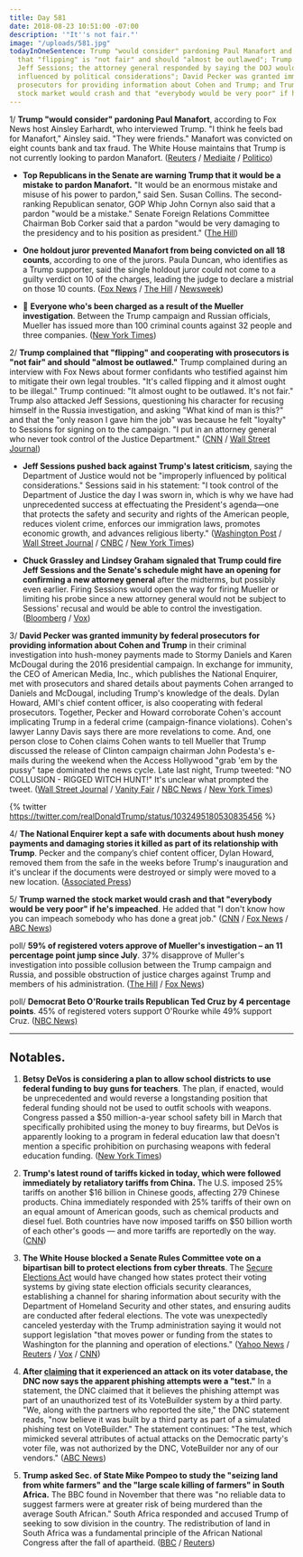 ```yaml
---
title: Day 581
date: 2018-08-23 10:51:00 -07:00
description: '"It''s not fair."'
image: "/uploads/581.jpg"
todayInOneSentence: Trump "would consider" pardoning Paul Manafort and complained
  that "flipping" is "not fair" and should "almost be outlawed"; Trump also attacked
  Jeff Sessions; the attorney general responded by saying the DOJ would not be "improperly
  influenced by political considerations"; David Pecker was granted immunity by federal
  prosecutors for providing information about Cohen and Trump; and Trump warned the
  stock market would crash and that "everybody would be very poor" if he's impeached.
---
```


1/ **Trump "would consider" pardoning Paul Manafort**, according to Fox News host Ainsley Earhardt, who interviewed Trump. "I think he feels bad for Manafort," Ainsley said. "They were friends." Manafort was convicted on eight counts bank and tax fraud. The White House maintains that Trump is not currently looking to pardon Manafort. ([Reuters](https://www.reuters.com/article/us-usa-trump-russia-manafort/trump-says-hes-considering-pardon-for-manafort-fox-news-reporter-idUSKCN1L806F) / [Mediaite](https://www.mediaite.com/donald-trump/trump-is-will-consider-pardoning-paul-manafort-fox-news-ainsley-earhardt-says/) / [Politico](https://www.politico.com/story/2018/08/22/will-donald-trump-pardon-paul-manafort-791510))

* **Top Republicans in the Senate are warning Trump that it would be a mistake to pardon Manafort.** "It would be an enormous mistake and misuse of his power to pardon," said Sen. Susan Collins. The second-ranking Republican senator, GOP Whip John Cornyn also said that a pardon "would be a mistake." Senate Foreign Relations Committee Chairman Bob Corker said that a pardon "would be very damaging to the presidency and to his position as president." ([The Hill](http://thehill.com/homenews/senate/403062-republicans-warn-trump-against-manafort-pardon))

* **One holdout juror prevented Manafort from being convicted on all 18 counts**, according to one of the jurors. Paula Duncan, who identifies as a Trump supporter, said the single holdout juror could not come to a guilty verdict on 10 of the charges, leading the judge to declare a mistrial on those 10 counts. ([Fox News](http://thehill.com/homenews/news/403197-manafort-juror-one-holdout-prevented-ruling-on-all-18-counts) / [The Hill](http://thehill.com/homenews/news/403197-manafort-juror-one-holdout-prevented-ruling-on-all-18-counts) / [Newsweek](https://www.newsweek.com/paul-manafort-jury-holdout-trump-latest-1086699))

* 👮 **Everyone who's been charged as a result of the Mueller investigation**. Between the Trump campaign and Russian officials, Mueller has issued more than 100 criminal counts against 32 people and three companies. ([New York Times](https://www.nytimes.com/interactive/2018/08/21/us/mueller-trump-charges.html))

2/ **Trump complained that "flipping" and cooperating with prosecutors is "not fair" and should "almost be outlawed."** Trump complained during an interview with Fox News about former confidants who testified against him to mitigate their own legal troubles. "It's called flipping and it almost ought to be illegal." Trump continued: "It almost ought to be outlawed. It's not fair." Trump also attacked Jeff Sessions, questioning his character for recusing himself in the Russia investigation, and asking "What kind of man is this?" and that the "only reason I gave him the job" was because he felt "loyalty" to Sessions for signing on to the campaign. "I put in an attorney general who never took control of the Justice Department." ([CNN](https://www.cnn.com/2018/08/23/politics/trump-flipping-outlawed/index.html) / [Wall Street Journal](https://www.wsj.com/articles/trump-decries-law-enforcement-tactic-of-flipping-criminal-defendants-1535033248))

* **Jeff Sessions pushed back against Trump's latest criticism**, saying  the Department of Justice would not be "improperly influenced by political considerations." Sessions said in his statement: "I took control of the Department of Justice the day I was sworn in, which is why we have had unprecedented success at effectuating the President's agenda—one that protects the safety and security and rights of the American people, reduces violent crime, enforces our immigration laws, promotes economic growth, and advances religious liberty." ([Washington Post](https://www.washingtonpost.com/politics/trump-says-sessions-was-given-attorney-general-job-only-because-of-his-loyalty-during-campaign/2018/08/23/47d7c20c-a6c7-11e8-8fac-12e98c13528d_story.html) / [Wall Street Journal](https://www.wsj.com/articles/trump-decries-law-enforcement-tactic-of-flipping-criminal-defendants-1535033248) / [CNBC](https://www.cnbc.com/2018/08/23/jeff-sessions-pushes-back-against-trump-actions-of-doj-will-not-be-improperly-influenced-by-political-considerations.html) / [New York Times](https://www.nytimes.com/2018/08/23/us/politics/trump-flipping-cohen-manafort.html))

* **Chuck Grassley and Lindsey Graham signaled that Trump could fire Jeff Sessions and the Senate's schedule might have an opening for confirming a new attorney general** after the midterms, but possibly even earlier. Firing Sessions would open the way for firing Mueller or limiting his probe since a new attorney general would not be subject to Sessions' recusal and would be able to control the investigation. ([Bloomberg](https://www.bloomberg.com/news/articles/2018-08-23/trump-says-sessions-never-took-control-of-justice-department) / [Vox](https://www.vox.com/policy-and-politics/2018/8/23/17773828/trump-fire-sessions-senate-mueller))

3/ **David Pecker was granted immunity by federal prosecutors for providing information about Cohen and Trump** in their criminal investigation into hush-money payments made to Stormy Daniels and Karen McDougal during the 2016 presidential campaign. In exchange for immunity, the CEO of American Media, Inc., which publishes the National Enquirer, met with prosecutors and shared details about payments Cohen arranged to Daniels and McDougal, including Trump's knowledge of the deals. Dylan Howard, AMI's chief content officer, is also cooperating with federal prosecutors. Together, Pecker and Howard corroborate Cohen's account implicating Trump in a federal crime (campaign-finance violations). Cohen's lawyer Lanny Davis says there are more revelations to come. And, one person close to Cohen claims Cohen wants to tell Mueller that Trump discussed the release of Clinton campaign chairman John Podesta's e-mails during the weekend when the Access Hollywood "grab 'em by the pussy" tape dominated the news cycle. Late last night, Trump tweeted: "NO COLLUSION - RIGGED WITCH HUNT!" It's unclear what prompted the tweet. ([Wall Street Journal](https://www.wsj.com/articles/pecker-granted-immunity-in-cohen-case-1535041976) / [Vanity Fair](https://www.vanityfair.com/news/2018/08/donald-trump-national-enquirer-allies-defect-david-pecker-michael-cohen) / [NBC News](https://www.nbcnews.com/politics/politics-news/david-pecker-ceo-national-enquirer-publisher-trump-friend-granted-immunity-n903206) / [New York Times](https://www.nytimes.com/2018/08/23/us/politics/david-pecker-immunity-trump.html))

{% twitter https://twitter.com/realDonaldTrump/status/1032495180530835456 %}

4/ **The National Enquirer kept a safe with documents about hush money payments and damaging stories it killed as part of its relationship with Trump**. Pecker and the company’s chief content officer, Dylan Howard, removed them from the safe in the weeks before Trump's inauguration and it's unclear if the documents were destroyed or simply were moved to a new location. ([Associated Press](https://apnews.com/143be3c52d4746af8546ca6772754407))

5/ **Trump warned the stock market would crash and that "everybody would be very poor" if he's impeached**. He added that "I don't know how you can impeach somebody who has done a great job." ([CNN](https://www.cnn.com/2018/08/23/politics/trump-impeachment-democrats-congress/index.html) / [Fox News](http://www.foxnews.com/politics/2018/08/23/trump-declares-market-would-crash-if-democrats-impeached-him.html) / [ABC News](https://abcnews.go.com/Politics/trump-michael-cohens-hush-money-payoffs-campaign-violations/story?id=57352089))

poll/ **59% of registered voters approve of Mueller's investigation – an 11 percentage point jump since July**. 37% disapprove of Muller's investigation into possible collusion between the Trump campaign and Russia, and possible obstruction of justice charges against Trump and members of his administration. ([The Hill](http://thehill.com/homenews/news/403161-poll-mueller-approval-rating-jumps-by-11-points) / [Fox News](http://www.foxnews.com/politics/2018/08/22/fox-news-poll-democrats-maintain-lead-in-race-for-house.html))

poll/ **Democrat Beto O'Rourke trails Republican Ted Cruz by 4 percentage points**. 45% of registered voters support O'Rourke while 49% support Cruz. ([NBC News)](https://www.nbcnews.com/politics/first-read/poll-democrat-o-rourke-trails-ted-cruz-just-four-percentage-n902946)

---

## Notables.

1. **Betsy DeVos is considering a plan to allow school districts to use federal funding to buy guns for teachers**. The plan, if enacted, would be unprecedented and would reverse a longstanding position that federal funding should not be used to outfit schools with weapons. Congress passed a $50 million-a-year school safety bill in March that specifically prohibited using the money to buy firearms, but DeVos is apparently looking to a program in federal education law that doesn't mention a specific prohibition on purchasing weapons with federal education funding. ([New York Times](https://www.nytimes.com/2018/08/22/us/politics/betsy-devos-guns.html))

2. **Trump's latest round of tariffs kicked in today, which were followed immediately by retaliatory tariffs from China.** The U.S. imposed 25% tariffs on another $16 billion in Chinese goods, affecting 279 Chinese products. China immediately responded with 25% tariffs of their own on an equal amount of American goods, such as chemical products and diesel fuel. Both countries have now imposed tariffs on $50 billion worth of each other's goods — and more tariffs are reportedly on the way. ([CNN](https://www.cnn.com/2018/08/23/politics/china-us-tariffs/index.html))

3. **The White House blocked a Senate Rules Committee vote on a bipartisan bill to protect elections from cyber threats**. The [Secure Elections Act](https://www.congress.gov/bill/115th-congress/senate-bill/2261) would have changed how states protect their voting systems by giving state election officials security clearances, establishing a channel for sharing information about security with the Department of Homeland Security and other states, and ensuring audits are conducted after federal elections. The vote was unexpectedly canceled yesterday with the Trump administration saying it would not support legislation "that moves power or funding from the states to Washington for the planning and operation of elections." ([Yahoo News](https://www.yahoo.com/news/white-house-blocks-bill-protect-elections-173459278.html) / [Reuters](https://www.reuters.com/article/us-usa-election-security/u-s-election-security-steps-hobbled-by-congress-white-house-funding-fight-idUSKCN1L72FN) / [Vox](https://www.vox.com/2018/8/23/17774296/2018-election-security-cyberattacks-white-house-russia-iran) / [CNN](https://www.cnn.com/2018/08/22/politics/election-security-bill-stalls-in-senate/index.html))

4. **After [claiming](https://whatthefuckjusthappenedtoday.com/2018/08/22/day-580/#8-the-democratic-national-committee) that it experienced an attack on its voter database, the DNC now says the apparent phishing attempts were a "test."** In a statement, the DNC claimed that it believes the phishing attempt was part of an unauthorized test of its VoteBuilder system by a third party. "We, along with the partners who reported the site," the DNC statement reads, "now believe it was built by a third party as part of a simulated phishing test on VoteBuilder." The statement continues: "The test, which mimicked several attributes of actual attacks on the Democratic party's voter file, was not authorized by the DNC, VoteBuilder nor any of our vendors." ([ABC News](https://abcnews.go.com/Politics/dnc-now-earlier-attempt-hack-voter-database-unauthorized/story?id=57338192))

5. **Trump asked Sec. of State Mike Pompeo to study the "seizing land from white farmers" and the "large scale killing of farmers" in South Africa.** The BBC found in November that there was "no reliable data to suggest farmers were at greater risk of being murdered than the average South African." South Africa responded and accused Trump of seeking to sow division in the country. The redistribution of land in South Africa was a fundamental principle of the African National Congress after the fall of apartheid. ([BBC](https://www.bbc.co.uk/news/world-africa-45282088) / [Reuters](https://www.yahoo.com/news/trump-says-asked-pompeo-look-south-african-land-032314925.html))